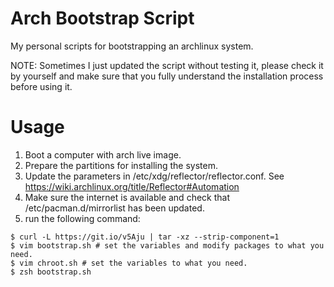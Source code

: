 # Arch Bootstrap Script

My personal scripts for bootstrapping an archlinux system.  

NOTE: Sometimes I just updated the script without testing it,
please check it by yourself and make sure that you fully understand
the installation process before using it.

# Usage
1. Boot a computer with arch live image.
2. Prepare the partitions for installing the system.
3. Update the parameters in /etc/xdg/reflector/reflector.conf.
   See https://wiki.archlinux.org/title/Reflector#Automation
4. Make sure the internet is available and check that /etc/pacman.d/mirrorlist
   has been updated.
5. run the following command:
```console
$ curl -L https://git.io/v5Aju | tar -xz --strip-component=1
$ vim bootstrap.sh # set the variables and modify packages to what you need.
$ vim chroot.sh # set the variables to what you need.
$ zsh bootstrap.sh
```
